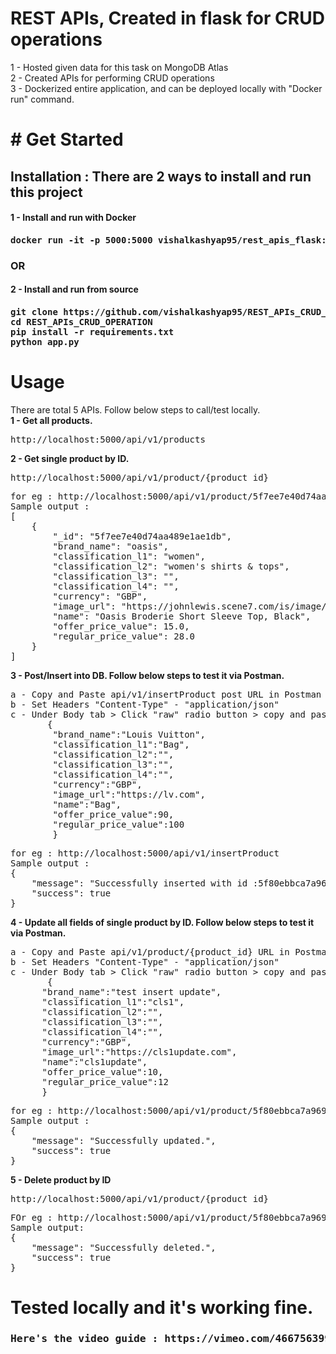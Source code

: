 # REST APIs, Created in flask for CRUD operations
  1 - Hosted given data for this task on MongoDB Atlas<br>
  2 - Created APIs for performing CRUD operations<br>
  3 - Dockerized entire application, and can be deployed locally with "Docker run" command.
  
<h1># Get Started</h1>
<h2>Installation : There are 2 ways to install and run this project</h2>
<h4>1 - Install and run with Docker<h4>
<pre>docker run -it -p 5000:5000 vishalkashyap95/rest_apis_flask:v1</pre>
<h3>OR</h3>
<h4>2 - Install and run from source<h4>
<pre>
git clone https://github.com/vishalkashyap95/REST_APIs_CRUD_OPERATION.git
cd REST_APIs_CRUD_OPERATION
pip install -r requirements.txt
python app.py
</pre>
<h1>Usage</h1>
There are total 5 APIs. Follow below steps to call/test locally.<br>
<b>1 - Get all products.</b>
<pre>http://localhost:5000/api/v1/products</pre>
<b>2 - Get single product by ID.</b><br>
<pre>http://localhost:5000/api/v1/product/{product_id}</pre>
<pre>for eg : http://localhost:5000/api/v1/product/5f7ee7e40d74aa489e1ae1db
Sample output : 
[
    {
        "_id": "5f7ee7e40d74aa489e1ae1db",
        "brand_name": "oasis",
        "classification_l1": "women",
        "classification_l2": "women's shirts & tops",
        "classification_l3": "",
        "classification_l4": "",
        "currency": "GBP",
        "image_url": "https://johnlewis.scene7.com/is/image/JohnLewis/004263617?",
        "name": "Oasis Broderie Short Sleeve Top, Black",
        "offer_price_value": 15.0,
        "regular_price_value": 28.0
    }
]</pre>
<b>3 - Post/Insert into DB. Follow below steps to test it via Postman.</b><br>
<pre>a - Copy and Paste api/v1/insertProduct post URL in Postman and select method as "POST".
b - Set Headers "Content-Type" - "application/json"
c - Under Body tab > Click "raw" radio button > copy and paste below json into the body and select type as "JSON". Refer this link : https://user-images.githubusercontent.com/46747690/95639350-c6775600-0ab5-11eb-95fe-56946bb9cfcf.PNG
       {
        "brand_name":"Louis Vuitton",
        "classification_l1":"Bag",
        "classification_l2":"",
        "classification_l3":"",
        "classification_l4":"",
        "currency":"GBP",
        "image_url":"https://lv.com",
        "name":"Bag",
        "offer_price_value":90,
        "regular_price_value":100
        }</pre> 

<pre>for eg : http://localhost:5000/api/v1/insertProduct
Sample output : 
{
    "message": "Successfully inserted with id :5f80ebbca7a9690529ff1196",
    "success": true
}</pre>
<b>4 - Update all fields of single product by ID. Follow below steps to test it via Postman.</b><br>
<pre>a - Copy and Paste api/v1/product/{product_id} URL in Postman and select method as "PUT".
b - Set Headers "Content-Type" - "application/json"
c - Under Body tab > Click "raw" radio button > copy and paste below json into the body and select type as "JSON".
       {
      "brand_name":"test insert update",
      "classification_l1":"cls1",
      "classification_l2":"",
      "classification_l3":"",
      "classification_l4":"",
      "currency":"GBP",
      "image_url":"https://cls1update.com",
      "name":"cls1update",
      "offer_price_value":10,
      "regular_price_value":12
      }</pre> 

<pre>for eg : http://localhost:5000/api/v1/product/5f80ebbca7a9690529ff1196
Sample output : 
{
    "message": "Successfully updated.",
    "success": true
}</pre>
<b>5 - Delete product by ID</b><br>
<pre>http://localhost:5000/api/v1/product/{product_id}</pre>
<pre>FOr eg : http://localhost:5000/api/v1/product/5f80ebbca7a9690529ff1196
Sample output:
{
    "message": "Successfully deleted.",
    "success": true
}</pre>

<h1>Tested locally and it's working fine.</h1>
<h3><pre>Here's the video guide : https://vimeo.com/466756399</pre></h3>

